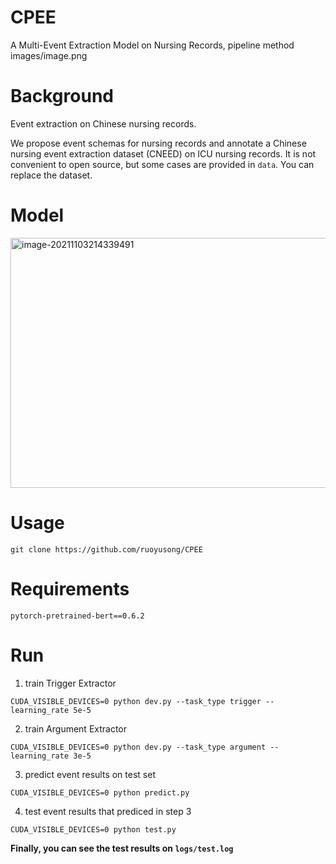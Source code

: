 # CPEE
A Multi-Event Extraction Model on Nursing Records, pipeline method
images/image.png

# Background

Event extraction on Chinese nursing records.

We propose event schemas for nursing records and annotate a Chinese nursing event extraction dataset (CNEED) on ICU nursing records.  It is not convenient to open source, but some cases are provided in `data`. You can replace the dataset.

# Model
<img src="https://gitee.com/songruoyu/pic-bed/raw/master/img/202111032143539.png" alt="image-20211103214339491" width="600" height="400" />

# Usage

```
git clone https://github.com/ruoyusong/CPEE
```

# Requirements

```
pytorch-pretrained-bert==0.6.2
```

# Run

1. train Trigger Extractor

```
CUDA_VISIBLE_DEVICES=0 python dev.py --task_type trigger --learning_rate 5e-5
```

2. train Argument Extractor

```
CUDA_VISIBLE_DEVICES=0 python dev.py --task_type argument --learning_rate 3e-5
```

3. predict event results on test set

```
CUDA_VISIBLE_DEVICES=0 python predict.py
```

4. test event results that prediced in step 3

```
CUDA_VISIBLE_DEVICES=0 python test.py
```

**Finally, you can see the test results on `logs/test.log`**
